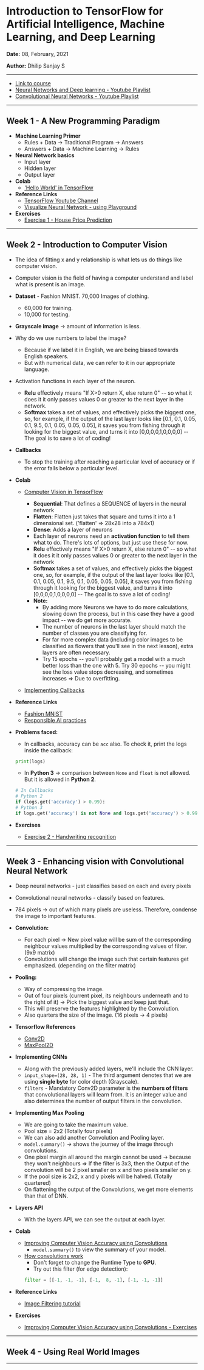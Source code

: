 # Introduction to TensorFlow for Artificial Intelligence, Machine Learning, and Deep Learning

**Date:** 08, February, 2021

**Author:** Dhilip Sanjay S

---

- [Link to course](https://www.coursera.org/learn/introduction-tensorflow)
- [Neural Networks and Deep learning - Youtube Playlist](https://www.youtube.com/playlist?list=PLkDaE6sCZn6Ec-XTbcX1uRg2_u4xOEky0)
- [Convolutional Neural Networks - Youtube Playlist](https://youtube.com/playlist?list=PLkDaE6sCZn6Gl29AoE31iwdVwSG-KnDzF)
---

## Week 1 - A New Programming Paradigm
- **Machine Learning Primer**
    - Rules + Data -> Traditional Program -> Answers
    - Answers + Data -> Machine Learning -> Rules
- **Neural Network basics**
    - Input layer
    - Hidden layer
    - Output layer
- **Colab**
    - ['Hello World' in TensorFlow](https://colab.sandbox.google.com/github/lmoroney/dlaicourse/blob/master/Course%201%20-%20Part%202%20-%20Lesson%202%20-%20Notebook.ipynb)
- **Reference Links**
    - [TensorFlow Youtube Channel](https://www.youtube.com/tensorflow)
    - [Visualize Neural Network - using Playground](http://playground.tensorflow.org/)
- **Exercises**
    - [Exercise 1 - House Price Prediction](Exercise_1_House_Prices_Solution.ipynb)

---

## Week 2 - Introduction to Computer Vision
- The idea of fitting x and y relationship is what lets us do things like computer vision.
- Computer vision is the field of having a computer understand and label what is present is an image.
- **Dataset** - Fashion MNIST. 70,000 Images of clothing.
    - 60,000 for training.
    - 10,000 for testing.
- **Grayscale image** -> amount of information is less.
- Why do we use numbers to label the image?
    - Because if we label it in English, we are being biased towards English speakers.
    - But with numerical data, we can refer to it in our appropriate language.
- Activation functions in each layer of the neuron.
    - **Relu** effectively means "If X>0 return X, else return 0" -- so what it does it it only passes values 0 or greater to the next layer in the network.
    - **Softmax** takes a set of values, and effectively picks the biggest one, so, for example, if the output of the last layer looks like [0.1, 0.1, 0.05, 0.1, 9.5, 0.1, 0.05, 0.05, 0.05], it saves you from fishing through it looking for the biggest value, and turns it into [0,0,0,0,1,0,0,0,0] -- The goal is to save a lot of coding!
- **Callbacks**
    - To stop the training after reaching a particular level of accuracy or if the error falls below a particular level.
- **Colab**
    - [Computer Vision in TensorFlow](https://colab.sandbox.google.com/github/lmoroney/dlaicourse/blob/master/Course%201%20-%20Part%204%20-%20Lesson%202%20-%20Notebook.ipynb)
        - **Sequential**: That defines a SEQUENCE of layers in the neural network
        - **Flatten**: Flatten just takes that square and turns it into a 1 dimensional set. ('flatten' => 28x28 into a 784x1)
        - **Dense**: Adds a layer of neurons
        - Each layer of neurons need an **activation function** to tell them what to do. There's lots of options, but just use these for now. 
        - **Relu** effectively means "If X>0 return X, else return 0" -- so what it does it it only passes values 0 or greater to the next layer in the network
        - **Softmax** takes a set of values, and effectively picks the biggest one, so, for example, if the output of the last layer looks like [0.1, 0.1, 0.05, 0.1, 9.5, 0.1, 0.05, 0.05, 0.05], it saves you from fishing through it looking for the biggest value, and turns it into [0,0,0,0,1,0,0,0,0] -- The goal is to save a lot of coding!
        - **Note:**
            - By adding more Neurons we have to do more calculations, slowing down the process, but in this case they have a good impact -- we do get more accurate.
            - The number of neurons in the last layer should match the number of classes you are classifying for.
            -  For far more complex data (including color images to be classified as flowers that you'll see in the next lesson), extra layers are often necessary.
            - Try 15 epochs -- you'll probably get a model with a much better loss than the one with 5. Try 30 epochs -- you might see the loss value stops decreasing, and sometimes increases => Due to overfitting.

    - [Implementing Callbacks](https://colab.research.google.com/github/lmoroney/dlaicourse/blob/master/Course%201%20-%20Part%204%20-%20Lesson%204%20-%20Notebook.ipynb)
- **Reference Links**
    - [Fashion MNIST](https://github.com/zalandoresearch/fashion-mnist)
    - [Responsible AI practices](https://ai.google/responsibilities/responsible-ai-practices/)
    

- **Problems faced:**
    - In callbacks, accuracy can be `acc` also. To check it, print the logs inside the callback:
    ```py
    print(logs)
    ```
    
    - In **Python 3** -> comparison between `None` and `float` is not allowed. But it is allowed in **Python 2**.
    ```py
    # In Callbacks
    # Python 2
    if (logs.get('accuracy') > 0.99):
    # Python 3
    if logs.get('accuracy') is not None and logs.get('accuracy') > 0.99:
    ```
- **Exercises**
    - [Exercise 2 - Handwriting recognition](Exercise2_Handwriting_Recognition_Solution.ipynb)
---

## Week 3 - Enhancing vision with Convolutional Neural Network
- Deep neural networks - just classifies based on each and every pixels
- Convolutional neural networks - classify based on features.
- 784 pixels -> out of which many pixels are useless. Therefore, condense the image to important features.
- **Convolution:** 
    - For each pixel -> New pixel value will be sum of the corresponding neighbour values multiplied by the corresponding values of filter. (9x9 matrix)
    - Convolutions will change the image such that certain features get emphasized. (depending on the filter matrix)
- **Pooling:**
    - Way of compressing the image.
    - Out of four pixels (current pixel, its neighbours underneath and to the right of it) -> Pick the biggest value and keep just that.
    - This will preserve the features highlighted by the Convolution.
    - Also quarters the size of the image. (16 pixels -> 4 pixels)

- **Tensorflow References**
    - [Conv2D](https://www.tensorflow.org/api_docs/python/tf/keras/layers/Conv2D)
    - [MaxPool2D](https://www.tensorflow.org/api_docs/python/tf/keras/layers/MaxPool2D)

- **Implementing CNNs**
    - Along with the previously added layers, we'll include the CNN layer.
    - `input_shape=(28, 28, 1)` - The third argument denotes that we are using **single byte** for color depth (Grayscale).
    - `filters` - Mandatory Conv2D parameter is the **numbers of filters** that convolutional layers will learn from. It is an integer value and also determines the number of output filters in the convolution.

- **Implementing Max Pooling**
    - We are going to take the maximum value.
    - Pool size = 2x2 (Totally four pixels)
    - We can also add another Convolution and Pooling layer.
    - `model.summary()` -> shows the journey of the image through convolutions.
    - One pixel margin all around the margin cannot be used -> because they won't neighbours => If the filter is 3x3, then the Output of the convolution will be 2 pixel smaller on x and two pixels smaller on y. 
    - If the pool size is 2x2, x and y pixels will be halved. (Totally quartered)
    - On flattening the output of the Convolutions, we get more elements than that of DNN.
- **Layers API**
    - With the layers API, we can see the output at each layer.

- **Colab**
    - [Improving Computer Vision Accuracy using Convolutions](https://colab.research.google.com/github/lmoroney/dlaicourse/blob/master/Course%201%20-%20Part%206%20-%20Lesson%202%20-%20Notebook.ipynb)
        - `model.summary()` to view the summary of your model.
    - [How convolutions work ](https://colab.research.google.com/github/lmoroney/dlaicourse/blob/master/Course%201%20-%20Part%206%20-%20Lesson%203%20-%20Notebook.ipynb)
        - Don't forget to change the Runtime Type to **GPU**.
        - Try out this filter (for edge detection):
        ```py
        filter = [[-1, -1, -1], [-1,  8, -1], [-1, -1, -1]]
        ```
- **Reference Links**
    - [Image Filtering tutorial](https://lodev.org/cgtutor/filtering.html)

- **Exercises**
    - [Improving Computer Vision Accuracy using Convolutions - Exercises](Improving_Computer_Vision_Accuracy_using_Convolutions_Exercises.ipynb)

---
## Week 4 - Using Real World Images

---

